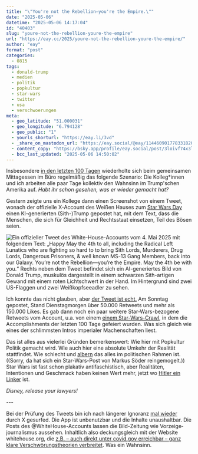 ```yaml
---
title: "\"You're not the Rebellion—you're the Empire.\""
date: "2025-05-06"
datetime: "2025-05-06 14:17:04"
id: "40403"
slug: "youre-not-the-rebellion-youre-the-empire"
url: "https://eay.cc/2025/youre-not-the-rebellion-youre-the-empire/"
author: "eay"
format: "post"
categories:
  - 0815
tags:
  - donald-trump
  - medien
  - politik
  - popkultur
  - star-wars
  - twitter
  - usa
  - verschwoerungen
meta:
  - geo_latitude: "51.000031"
  - geo_longitude: "6.794128"
  - geo_public: "1"
  - yourls_shorturl: "https://eay.li/3vd"
  - _share_on_mastodon_url: "https://eay.social/@eay/114460901778331820"
  - content_copy: "https://bsky.app/profile/eay.social/post/3loivf74x3l2l"
  - bcc_last_updated: "2025-05-06 14:50:02"
---
```


Insbesondere [in den letzten 100 Tagen](https://www.tagesschau.de/ausland/amerika/trump-100-tage-bilanz-100.html) wiederholte sich beim gemeinsamen Mittagessen im Büro regelmäßig das folgende Szenario: Die Kolleg\*innen und ich arbeiten alle paar Tage kollektiv den Wahnsinn im Trump'schen Amerika auf. _Habt ihr schon gesehen, was er wieder gemacht hat?_

Gestern zeigte uns ein Kollege dann einen Screenshot von einem Tweet, wonach der offizielle X-Account des Weißen Hauses zum [Star Wars Day](https://en.wikipedia.org/wiki/Star_Wars_Day) einen KI-generierten (Sith-)Trump gepostet hat, mit dem Text, dass die Menschen, die sich für Gleichheit und Rechtsstaat einsetzen, Teil des Bösen seien.

![Ein offizieller Tweet des White-House-Accounts vom 4. Mai 2025 mit folgendem Text:
„Happy May the 4th to all, including the Radical Left Lunatics who are fighting so hard to to bring Sith Lords, Murderers, Drug Lords, Dangerous Prisoners, & well known MS-13 Gang Members, back into our Galaxy. You’re not the Rebellion—you’re the Empire. May the 4th be with you.“ Rechts neben dem Tweet befindet sich ein AI-generiertes Bild von Donald Trump, muskulös dargestellt in einem schwarzen Sith-artigen Gewand mit einem roten Lichtschwert in der Hand. Im Hintergrund sind zwei US-Flaggen und zwei Weißkopfseeadler zu sehen.](https://eay.cc/uploads/2025/whitehouse-starwars-tweet.png)

Ich konnte das nicht glauben, aber [der Tweet ist echt.](https://x.com/whitehouse/status/1919053040734072844) Am Sonntag gepostet, Stand Dienstagmorgen über 50.000 Retweets und mehr als 150.000 Likes. Es gab dann noch ein paar weitere Star-Wars-bezogene Retweets vom Account, u.a. von einem [einem Star-Wars-Crawl](https://x.com/dodresponse/status/1919030454339953132), in dem die Accomplishments der letzten 100 Tage gefeiert wurden. Was sich gleich wie eines der schlimmsten Intros imperialer Machenschaften liest.

Das ist alles aus vielerlei Gründen bemerkenswert: Wie hier mit Popkultur Politik gemacht wird. Wie auch hier eine absolute Umkehr der Realität stattfindet. Wie schlecht und [albern](https://x.com/markus_soeder/status/1918908452371562683) das alles im politischen Rahmen ist. ((Sorry, da hat sich ein Star-Wars-Post von Markus Söder reingemogelt.)) Star Wars ist fast schon plakativ antifaschistisch, aber Realitäten, Intentionen und Geschmack haben keinen Wert mehr, jetzt wo [Hitler ein Linker](https://www.dw.com/de/faktencheck-warum-hitler-kein-kommunist-war/a-71266088) ist.

_Disney, release your lawyers!_

\---

Bei der Prüfung des Tweets bin ich nach längerer Ignoranz [mal wieder](https://eay.cc/2024/x-for-you-page-vom-08-09-2024/) durch X gesurfed. Die App ist unbenutzbar und die Inhalte unaushaltbar. Die Posts des @WhiteHouse-Accounts lassen die Bild-Zeitung wie Vorzeige­journalismus aussehen. Inhaltlich also deckungsgleich mit der Website whitehouse.org, die [z.B. – auch direkt unter covid.gov erreichbar – ganz klare Verschwörungs­theorien verbreitet](https://www.whitehouse.gov/lab-leak-true-origins-of-covid-19/). Was ein Wahnsinn.
